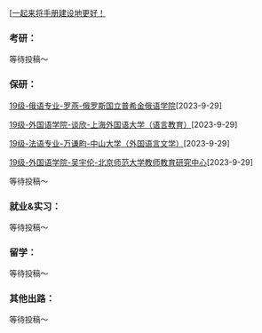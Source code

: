 [[一起来将手册建设地更好！](preface/Sharing_experience.md)

### 考研：
等待投稿～

### 保研：

[19级-俄语专业-罗燕-俄罗斯国立普希金俄语学院](19级-俄语专业-罗燕-俄罗斯国立普希金俄语学院.md)[2023-9-29]

[19级-外国语学院-谈欣-上海外国语大学（语言教育）](./19级-外国语学院-谈欣-上海外国语大学（语言教育）.md)[2023-9-29]

[19级-法语专业-万谦畇-中山大学（外国语言文学）](./19级-法语专业-万谦畇-中山大学（外国语言文学）.md)[2023-9-29]

[19级-外国语学院-吴宇伦-北京师范大学教师教育研究中心](./19级-外国语学院-吴宇伦-北京师范大学教师教育研究中心.md)[2023-9-29]


等待投稿～

### 就业&实习：

等待投稿～

### 留学：

等待投稿～

### 其他出路：

等待投稿～
